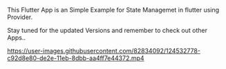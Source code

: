 This Flutter App is an Simple Example for  State Managemet  in flutter using Provider.

Stay tuned for the updated Versions and remember to check out other Apps..





https://user-images.githubusercontent.com/82834092/124532778-c92d8e80-de2e-11eb-8dbb-aa4ff7e44372.mp4

